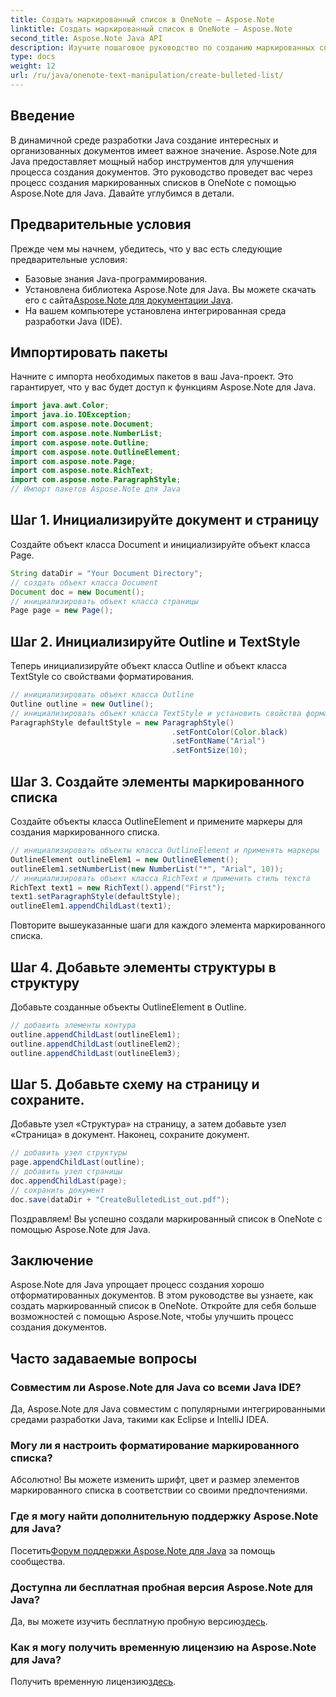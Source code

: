 ```yaml
---
title: Создать маркированный список в OneNote — Aspose.Note
linktitle: Создать маркированный список в OneNote — Aspose.Note
second_title: Aspose.Note Java API
description: Изучите пошаговое руководство по созданию маркированных списков в OneNote с помощью Aspose.Note для Java. Упростите создание документов.
type: docs
weight: 12
url: /ru/java/onenote-text-manipulation/create-bulleted-list/
---
```

## Введение
В динамичной среде разработки Java создание интересных и организованных документов имеет важное значение. Aspose.Note для Java предоставляет мощный набор инструментов для улучшения процесса создания документов. Это руководство проведет вас через процесс создания маркированных списков в OneNote с помощью Aspose.Note для Java. Давайте углубимся в детали.
## Предварительные условия
Прежде чем мы начнем, убедитесь, что у вас есть следующие предварительные условия:
- Базовые знания Java-программирования.
-  Установлена библиотека Aspose.Note для Java. Вы можете скачать его с сайта[Aspose.Note для документации Java](https://reference.aspose.com/note/java/).
- На вашем компьютере установлена интегрированная среда разработки Java (IDE).
## Импортировать пакеты
Начните с импорта необходимых пакетов в ваш Java-проект. Это гарантирует, что у вас будет доступ к функциям Aspose.Note для Java.
```java
import java.awt.Color;
import java.io.IOException;
import com.aspose.note.Document;
import com.aspose.note.NumberList;
import com.aspose.note.Outline;
import com.aspose.note.OutlineElement;
import com.aspose.note.Page;
import com.aspose.note.RichText;
import com.aspose.note.ParagraphStyle;
// Импорт пакетов Aspose.Note для Java
```
## Шаг 1. Инициализируйте документ и страницу
Создайте объект класса Document и инициализируйте объект класса Page.
```java
String dataDir = "Your Document Directory";
// создать объект класса Document
Document doc = new Document();
// инициализировать объект класса страницы
Page page = new Page();
```
## Шаг 2. Инициализируйте Outline и TextStyle
Теперь инициализируйте объект класса Outline и объект класса TextStyle со свойствами форматирования.
```java
// инициализировать объект класса Outline
Outline outline = new Outline();
// инициализировать объект класса TextStyle и установить свойства форматирования
ParagraphStyle defaultStyle = new ParagraphStyle()
                                    .setFontColor(Color.black)
                                    .setFontName("Arial")
                                    .setFontSize(10);
```
## Шаг 3. Создайте элементы маркированного списка
Создайте объекты класса OutlineElement и примените маркеры для создания маркированного списка.
```java
// инициализировать объекты класса OutlineElement и применять маркеры
OutlineElement outlineElem1 = new OutlineElement();
outlineElem1.setNumberList(new NumberList("*", "Arial", 10));
// инициализировать объект класса RichText и применить стиль текста
RichText text1 = new RichText().append("First");
text1.setParagraphStyle(defaultStyle);
outlineElem1.appendChildLast(text1);
```
Повторите вышеуказанные шаги для каждого элемента маркированного списка.
## Шаг 4. Добавьте элементы структуры в структуру
Добавьте созданные объекты OutlineElement в Outline.
```java
// добавить элементы контура
outline.appendChildLast(outlineElem1);
outline.appendChildLast(outlineElem2);
outline.appendChildLast(outlineElem3);
```
## Шаг 5. Добавьте схему на страницу и сохраните.
Добавьте узел «Структура» на страницу, а затем добавьте узел «Страница» в документ. Наконец, сохраните документ.
```java
// добавить узел структуры
page.appendChildLast(outline);
// добавить узел страницы
doc.appendChildLast(page);
// сохранить документ
doc.save(dataDir + "CreateBulletedList_out.pdf");
```
Поздравляем! Вы успешно создали маркированный список в OneNote с помощью Aspose.Note для Java.
## Заключение
Aspose.Note для Java упрощает процесс создания хорошо отформатированных документов. В этом руководстве вы узнаете, как создать маркированный список в OneNote. Откройте для себя больше возможностей с помощью Aspose.Note, чтобы улучшить процесс создания документов.
## Часто задаваемые вопросы
### Совместим ли Aspose.Note для Java со всеми Java IDE?
Да, Aspose.Note для Java совместим с популярными интегрированными средами разработки Java, такими как Eclipse и IntelliJ IDEA.
### Могу ли я настроить форматирование маркированного списка?
Абсолютно! Вы можете изменить шрифт, цвет и размер элементов маркированного списка в соответствии со своими предпочтениями.
### Где я могу найти дополнительную поддержку Aspose.Note для Java?
 Посетить[Форум поддержки Aspose.Note для Java](https://forum.aspose.com/c/note/28) за помощь сообщества.
### Доступна ли бесплатная пробная версия Aspose.Note для Java?
 Да, вы можете изучить бесплатную пробную версию[здесь](https://releases.aspose.com/).
### Как я могу получить временную лицензию на Aspose.Note для Java?
 Получить временную лицензию[здесь](https://purchase.aspose.com/temporary-license/).
